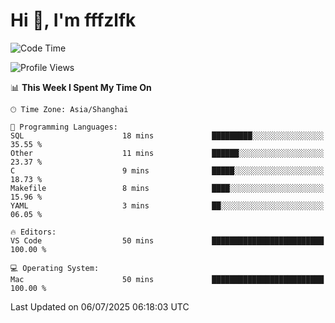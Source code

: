 # Hi 👋, I'm fffzlfk

<!--START_SECTION:waka-->
![Code Time](http://img.shields.io/badge/Code%20Time-1%2C308%20hrs%2022%20mins-blue)

![Profile Views](http://img.shields.io/badge/Profile%20Views-0-blue)

📊 **This Week I Spent My Time On** 

```text
🕑︎ Time Zone: Asia/Shanghai

💬 Programming Languages: 
SQL                      18 mins             █████████░░░░░░░░░░░░░░░░   35.55 % 
Other                    11 mins             ██████░░░░░░░░░░░░░░░░░░░   23.37 % 
C                        9 mins              █████░░░░░░░░░░░░░░░░░░░░   18.73 % 
Makefile                 8 mins              ████░░░░░░░░░░░░░░░░░░░░░   15.96 % 
YAML                     3 mins              ██░░░░░░░░░░░░░░░░░░░░░░░   06.05 % 

🔥 Editors: 
VS Code                  50 mins             █████████████████████████   100.00 % 

💻 Operating System: 
Mac                      50 mins             █████████████████████████   100.00 % 
```


 Last Updated on 06/07/2025 06:18:03 UTC
<!--END_SECTION:waka-->
